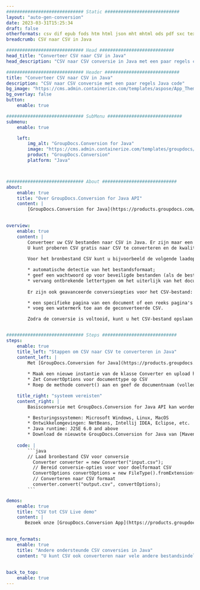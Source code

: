 ```yaml
---
############################# Static ############################
layout: "auto-gen-conversion"
date: 2023-03-31T15:25:34
draft: false
otherformats: csv dif epub fods htm html json mht mhtml ods pdf sxc tex tsv xlam xls xlsb xlsm xlsx xlt xltm xltx xml xps
breadcrumb: CSV naar CSV in Java

############################# Head ############################
head_title: "Converteer CSV naar CSV in Java"
head_description: "CSV naar CSV conversie in Java met een paar regels code. Converteer meer dan 160 bestandsindelingen met de GroupDocs-documentconversie-API voor Java"

############################# Header ############################
title: "Converteer CSV naar CSV in Java"
description: "CSV naar CSV conversie met een paar regels Java code"
bg_image: "https://cms.admin.containerize.com/templates/aspose/App_Themes/V3/images/bg/header1.png"
bg_overlay: false
button:
    enable: true

############################# SubMenu ############################
submenu:
    enable: true

    left:
        img_alt: "GroupDocs.Conversion for Java"
        image: "https://cms.admin.containerize.com/templates/groupdocs/images/product-logos/90x90-noborder/groupdocs-conversion-java.png"
        product: "GroupDocs.Conversion"
        platform: "Java"



############################# About ############################
about:
    enable: true
    title: "Over GroupDocs.Conversion for Java API"
    content: |
        [GroupDocs.Conversion for Java](https://products.groupdocs.com/conversion/java/) is een geavanceerde conversie-API voor bestandsindelingen voor het converteren tussen populaire afbeeldings- en documentindelingen zoals Microsoft Office, OpenDocument, PDF, HTML, e-mail, CAD. en nog veel meer met slechts een paar regels code. De native API detecteert automatisch de formaten van de originele documenten en biedt veel opties voor het aanpassen van de geconverteerde documenten. Naast de functie om informatie uit een document te extraheren, ondersteunt het standaard ook het cachen van de conversieresultaten naar de lokale schijf. Elk type cacheopslag kan echter worden ondersteund door de juiste interfaces te implementeren - Amazon S3, Dropbox, Google Drive, Windows Azure, Reddis of andere.
    

overview:
    enable: true
    content: |
        Converteer uw CSV bestanden naar CSV in Java. Er zijn maar een paar regels Java code nodig op elk platform naar keuze, zoals Windows, Linux, macOS.
        U kunt proberen CSV gratis naar CSV te converteren en de kwaliteit van de conversieresultaten te evalueren. Naast eenvoudige scripts voor bestandsconversie, kunt u meer geavanceerde opties proberen voor het laden van het CSV-bronbestand en het opslaan van de CSV-uitvoer. 
        
        Voor het bronbestand CSV kunt u bijvoorbeeld de volgende laadopties gebruiken:

        * automatische detectie van het bestandsformaat;
        * geef een wachtwoord op voor beveiligde bestanden (als de bestandsindeling dit ondersteunt);
        * vervang ontbrekende lettertypen om het uiterlijk van het document te behouden.
        
        Er zijn ook geavanceerde conversieopties voor het CSV-bestand:

        * een specifieke pagina van een document of een reeks pagina's converteren;
        * voeg een watermerk toe aan de geconverteerde CSV.

        Zodra de conversie is voltooid, kunt u het CSV-bestand opslaan in uw lokale bestandspad of in opslag van derden, zoals FTP, Amazon S3, Google Drive, Dropbox enz. Let op - om CSV te converteren tot CSV, hoeft u geen extra software te installeren, zoals MS Office, Open Office, Adobe Acrobat Reader etc.


############################# Steps ############################
steps:
    enable: true
    title_left: "Stappen om CSV naar CSV te converteren in Java"
    content_left: |
        Met [GroupDocs.Conversion for Java](https://products.groupdocs.com/conversion/java/) kunnen ontwikkelaars het CSV-bestand eenvoudig converteren naar CSV met een paar regels code.
        
        * Maak een nieuwe instantie van de klasse Converter en upload het bestand CSV met het volledige pad
        * Zet ConvertOptions voor documenttype op CSV
        * Roep de methode convert() aan en geef de documentnaam (volledig pad) en formaat (CSV) door als parameter

    title_right: "systeem vereisten"
    content_right: |
        Basisconversie met GroupDocs.Conversion for Java API kan worden gedaan met slechts een paar regels code. Onze API's worden ondersteund op alle belangrijke platforms en besturingssystemen. Voordat u de onderstaande code uitvoert, moet u ervoor zorgen dat de volgende vereisten op uw systeem zijn geïnstalleerd.

        * Besturingssystemen: Microsoft Windows, Linux, MacOS
        * Ontwikkelomgevingen: NetBeans, Intellij IDEA, Eclipse, etc.
        * Java runtime: J2SE 6.0 and above
        * Download de nieuwste GroupDocs.Conversion for Java van [Maven](https://repository.groupdocs.com/webapp/#/artifacts/browse/tree/General/repo/com/groupdocs/groupdocs-conversion)
         
    code: |
        ```java    
        // Laad bronbestand CSV voor conversie
          Converter converter = new Converter("input.csv");
          // Bereid conversie-opties voor voor doelformaat CSV
          ConvertOptions convertOptions = new FileType().fromExtension("csv").getConvertOptions();
          // Converteren naar CSV formaat
          converter.convert("output.csv", convertOptions);
        ```

demos:
    enable: true
    title: "CSV tot CSV Live demo"
    content: |
       Bezoek onze [GroupDocs.Conversion App](https://products.groupdocs.app/conversion/family) website en probeer CSV naar CSV conversie nu. De gratis demo heeft de volgende voordelen:
          

more_formats:
    enable: true
    title: "Andere ondersteunde CSV conversies in Java"
    content: "U kunt CSV ook converteren naar vele andere bestandsindelingen. Zie de lijst hieronder."
       
       
back_to_top:
    enable: true
---
```

